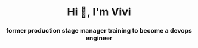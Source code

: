 <h1 align="center">Hi 👋, I'm Vivi</h1>
<h3 align="center">former production stage manager training to become a devops engineer</h3>

</p>
